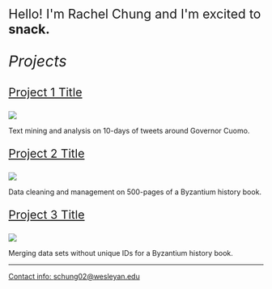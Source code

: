 
<p style="font-size:25px;">Hello! I'm Rachel Chung and I'm excited to <b> snack. </b> </p>

 <p style="font-size:30px;"> <i> Projects  </i> </p>

 <p style="font-size:23px;"> <a href="Cuomo_Twitter.html"> Project 1 Title </a> </p>

<img src="images/dummy_thumbnail.jpg?raw=true"/>

Text mining and analysis on 10-days of tweets around Governor Cuomo.

 <p style="font-size:23px;"> <a href="TL_Cleaning.html"> Project 2 Title </a> </p>

<img src="images/dummy_thumbnail.jpg?raw=true"/>

Data cleaning and management on 500-pages of a Byzantium history book.

<p style="font-size:23px;"> <a href="TL_Other.html"> Project 3 Title </a> </p>

<img src="images/dummy_thumbnail.jpg?raw=true"/>


Merging data sets without unique IDs for a Byzantium history book.

---

<a href = "mailto: schung02@wesleyan.edu "> Contact info: schung02@wesleyan.edu</a>


<!-- <p style="font-size:14px;">Page template forked from <a href="https://github.com/evanca/quick-portfolio">evanca</a></p> -->
